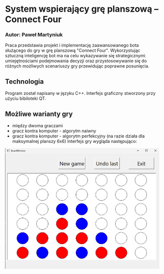 # System wspierający grę planszową – Connect Four
### Autor: Paweł Martyniuk
Praca przedstawia projekt i implementację zaawansowanego bota służącego do gry w grę planszową "Connect Four". Wykorzystując sztuczną inteligencję bot ma na celu wykazywanie się strategicznymi umiejętnościami podejmowania decyzji oraz przystosowywanie się do różnych możliwych scenariuszy gry przewidując poprawne posunięcia.
## Technologia
Program został napisany w języku C++. Interfejs graficzny stworzony przy użyciu bibiloteki QT.
## Możliwe warianty gry
* między dwoma graczami
* gracz kontra komputer - algorytm naiwny
* gracz kontra komputer - algorytm perfekcyjny (na razie działa dla maksymalnej planszy 6x6)
Interfejs gry wygląda następująco:

![okno_gry](./docs/pictures/boardWindow.png)
